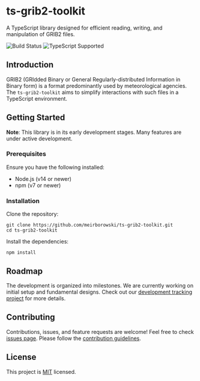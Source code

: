 # ts-grib2-toolkit

A TypeScript library designed for efficient reading, writing, and manipulation of GRIB2 files.

![Build Status](https://img.shields.io/badge/build-passing-brightgreen) ![TypeScript Supported](https://img.shields.io/badge/TypeScript-supported-blue)

## Introduction

GRIB2 (GRIdded Binary or General Regularly-distributed Information in Binary form) is a format predominantly used by meteorological agencies. The `ts-grib2-toolkit` aims to simplify interactions with such files in a TypeScript environment.

## Getting Started

**Note**: This library is in its early development stages. Many features are under active development.

### Prerequisites

Ensure you have the following installed:

- Node.js (v14 or newer)
- npm (v7 or newer)

### Installation

Clone the repository:

```
git clone https://github.com/meirborowski/ts-grib2-toolkit.git
cd ts-grib2-toolkit
```

Install the dependencies:

```
npm install
```

## Roadmap

The development is organized into milestones. We are currently working on initial setup and fundamental designs. Check out our [development tracking project](https://github.com/users/meirborowski/projects/1/views/1) for more details.

## Contributing

Contributions, issues, and feature requests are welcome! Feel free to check [issues page](#). Please follow the [contribution guidelines](#).

## License

This project is [MIT](LICENSE) licensed.

